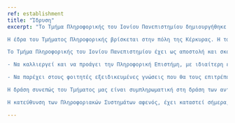 ```yaml
---
ref: establishment
title: "Ίδρυση"
excerpt: "Το Τμήμα Πληροφορικής του Ιονίου Πανεπιστημίου δημιουργήθηκε στο πλαίσιο του ΕΠΕΑΕΚ με το νόμο υπ’ αριθ. 3255 /2004 και λειτουργεί από το ακαδημαϊκό έτος 2004-05. Το Τμήμα δέχεται κάθε χρόνο 100 φοιτητές/τριες από το 2ο και 4ο επιστημονικό πεδίο και έχει ως αντικείμενο τόσο τη θεωρητική όσο και την εφαρμοσμένη Πληροφορική.

Η έδρα του Τμήματος Πληροφορικής βρίσκεται στην πόλη της Κέρκυρας. Η ταυτότητα του Τμήματος μπορεί να αναζητηθεί στη προσπάθεια του ελληνικού κράτους για την ίδρυση νέων τμημάτων στην ελληνική περιφέρεια με στόχο την προώθηση επιστημών ή επιστημονικών μεθόδων και αναζητήσεων που δεν καλύπτονται από προϋπάρχοντα τμήματα ΑΕΙ.

Το Τμήμα Πληροφορικής του Ιονίου Πανεπιστημίου έχει ως αποστολή και σκοπό:

- Να καλλιεργεί και να προάγει την Πληροφορική Επιστήμη, με ιδιαίτερη έμφαση στη θεωρία και τις εφαρμογές της Πληροφορικής στους τομείς των Ανθρωπιστικών και Κοινωνικών Επιστημών, καθώς επίσης και στο σχεδιασμό, την ανάπτυξη, τη λειτουργία και τη διαχείριση των πληροφοριακών συστημάτων.

- Να παρέχει στους φοιτητές εξειδικευμένες γνώσεις που θα τους επιτρέπουν να απασχοληθούν, πέραν των βασικών τομέων της Πληροφορικής, με την μελέτη, την έρευνα, κατανόηση και εφαρμογή, καθώς και με τις επιπτώσεις της εισαγωγής και χρήσης της Πληροφορικής Επιστήμης στην υποστήριξη των ποικίλων κοινωνικών, διοικητικών και οικονομικών δραστηριοτήτων.

Η δράση συνεπώς του Τμήματος μας είναι συμπληρωματική στη δράση των αντίστοιχων τμημάτων στον ελλαδικό χώρο και σαφώς προσανατολισμένη σε καινοτόμες εφαρμογές στις κατευθύνσεις των Πληροφοριακών Συστημάτων αλλά και των Ανθρωπιστικών-Κοινωνικών Επιστημών.

Η κατεύθυνση των Πληροφοριακών Συστημάτων αφενός, έχει καταστεί σήμερα, ένας κρίσιμος παράγοντας της παραγωγής, των υπηρεσιών και της διοίκησης των οργανισμών και αφετέρου η κατεύθυνση των Ανθρωπιστικών και Κοινωνικών Επιστημών ανταποκρίνεται τόσο στη διεθνή πραγματικότητα και τις εκπαιδευτικές και ερευνητικές ανάγκες του χώρου της Πληροφορικής, όσο και στη φυσιογνωμία του Ιονίου Πανεπιστημίου."

---
```


